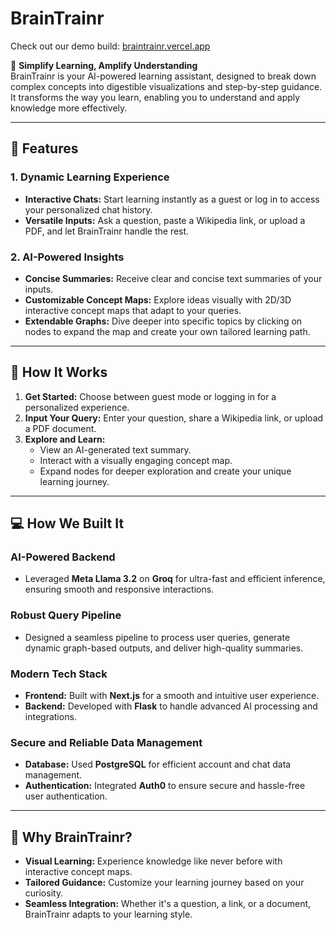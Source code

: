 # BrainTrainr

Check out our demo build: [braintrainr.vercel.app](https://braintrainr.vercel.app/)

🚀 **Simplify Learning, Amplify Understanding**  
BrainTrainr is your AI-powered learning assistant, designed to break down complex concepts into digestible visualizations and step-by-step guidance. It transforms the way you learn, enabling you to understand and apply knowledge more effectively. 

---

## 🌟 Features

### 1. **Dynamic Learning Experience**
- **Interactive Chats:** Start learning instantly as a guest or log in to access your personalized chat history.
- **Versatile Inputs:** Ask a question, paste a Wikipedia link, or upload a PDF, and let BrainTrainr handle the rest.

### 2. **AI-Powered Insights**
- **Concise Summaries:** Receive clear and concise text summaries of your inputs.
- **Customizable Concept Maps:** Explore ideas visually with 2D/3D interactive concept maps that adapt to your queries. 
- **Extendable Graphs:** Dive deeper into specific topics by clicking on nodes to expand the map and create your own tailored learning path.

---

## 🔧 How It Works

1. **Get Started:** Choose between guest mode or logging in for a personalized experience.
2. **Input Your Query:** Enter your question, share a Wikipedia link, or upload a PDF document.
3. **Explore and Learn:** 
   - View an AI-generated text summary.
   - Interact with a visually engaging concept map.
   - Expand nodes for deeper exploration and create your unique learning journey.

---

## 💻 How We Built It

### **AI-Powered Backend**
- Leveraged **Meta Llama 3.2** on **Groq** for ultra-fast and efficient inference, ensuring smooth and responsive interactions.

### **Robust Query Pipeline**
- Designed a seamless pipeline to process user queries, generate dynamic graph-based outputs, and deliver high-quality summaries.

### **Modern Tech Stack**
- **Frontend:** Built with **Next.js** for a smooth and intuitive user experience.
- **Backend:** Developed with **Flask** to handle advanced AI processing and integrations.

### **Secure and Reliable Data Management**
- **Database:** Used **PostgreSQL** for efficient account and chat data management.
- **Authentication:** Integrated **Auth0** to ensure secure and hassle-free user authentication.

---

## 🎯 Why BrainTrainr?
- **Visual Learning:** Experience knowledge like never before with interactive concept maps.
- **Tailored Guidance:** Customize your learning journey based on your curiosity.
- **Seamless Integration:** Whether it's a question, a link, or a document, BrainTrainr adapts to your learning style.
